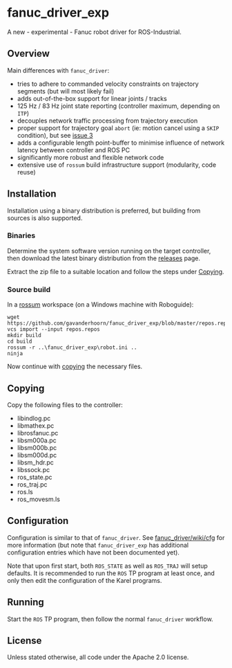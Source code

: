 # fanuc_driver_exp

A new - experimental - Fanuc robot driver for ROS-Industrial.


## Overview

Main differences with `fanuc_driver`:

 - tries to adhere to commanded velocity constraints on trajectory segments (but will most likely fail)
 - adds out-of-the-box support for linear joints / tracks
 - 125 Hz / 83 Hz joint state reporting (controller maximum, depending on `ITP`)
 - decouples network traffic processing from trajectory execution
 - proper support for trajectory goal `abort` (ie: motion cancel using a `SKIP` condition), but see [issue 3][]
 - adds a configurable length point-buffer to minimise influence of network latency between controller and ROS PC
 - significantly more robust and flexible network code
 - extensive use of `rossum` build infrastructure support (modularity, code reuse)


## Installation

Installation using a binary distribution is preferred, but building from sources is also supported.


### Binaries

Determine the system software version running on the target controller, then download the latest binary distribution from the [releases][] page.

Extract the zip file to a suitable location and follow the steps under [Copying](#copying).


### Source build

In a [rossum][] workspace (on a Windows machine with Roboguide):

    wget https://github.com/gavanderhoorn/fanuc_driver_exp/blob/master/repos.repos
    vcs import --input repos.repos
    mkdir build
    cd build
    rossum -r ..\fanuc_driver_exp\robot.ini ..
    ninja

Now continue with [copying](#copying) the necessary files.


## Copying

Copy the following files to the controller:

 - libindlog.pc
 - libmathex.pc
 - librosfanuc.pc
 - libsm000a.pc
 - libsm000b.pc
 - libsm000d.pc
 - libsm_hdr.pc
 - libssock.pc
 - ros_state.pc
 - ros_traj.pc
 - ros.ls
 - ros_movesm.ls


## Configuration

Configuration is similar to that of `fanuc_driver`. See [fanuc_driver/wiki/cfg][] for more information (but note that `fanuc_driver_exp` has additional configuration entries which have not been documented yet).

Note that upon first start, both `ROS_STATE` as well as `ROS_TRAJ` will setup defaults. It is recommended to run the `ROS` TP program at least once, and only then edit the configuration of the Karel programs.


## Running

Start the `ROS` TP program, then follow the normal `fanuc_driver` workflow.


## License

Unless stated otherwise, all code under the Apache 2.0 license.



[issue 3]: https://github.com/gavanderhoorn/fanuc_driver_exp/issues/3
[releases]: https://github.com/gavanderhoorn/fanuc_driver_exp/releases
[rossum]: https://github.com/gavanderhoorn/rossum
[fanuc_driver/wiki/cfg]: http://wiki.ros.org/fanuc/Tutorials/hydro/Configuration
